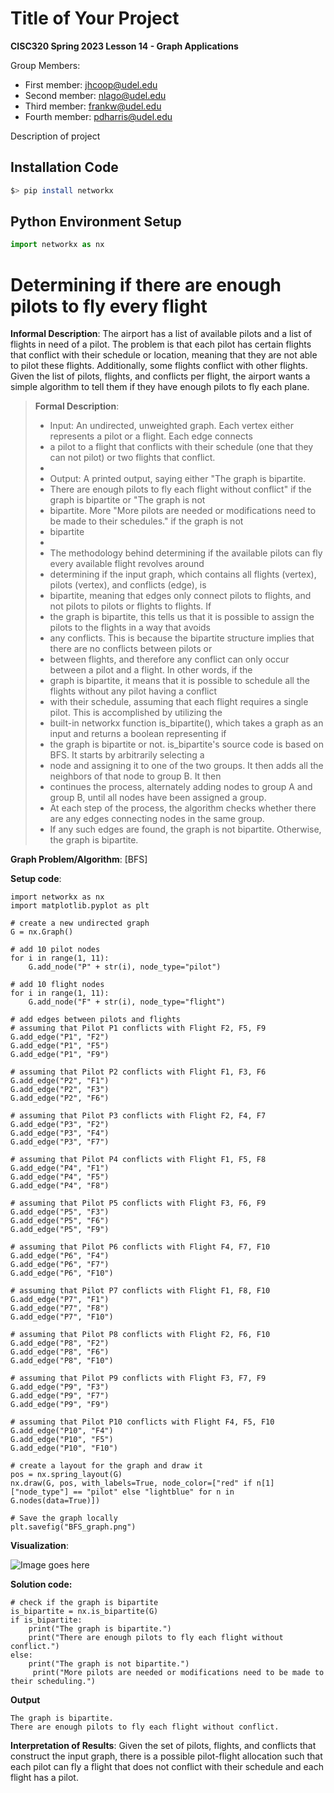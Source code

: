 # Title of Your Project

**CISC320 Spring 2023 Lesson 14 - Graph Applications**

Group Members:
* First member: jhcoop@udel.edu
* Second member: nlago@udel.edu
* Third member: frankw@udel.edu
* Fourth member: pdharris@udel.edu

Description of project

## Installation Code

```sh
$> pip install networkx
```

## Python Environment Setup

```python
import networkx as nx
```

# Determining if there are enough pilots to fly every flight

**Informal Description**: 
The airport has a list of available pilots and a list of flights in need of a pilot. The problem is that each pilot has 
certain flights that conflict with their schedule or location, meaning that they are not able to pilot these flights.
Additionally, some flights conflict with other flights. Given the list of pilots, flights, and conflicts per flight, 
the airport wants a simple algorithm to tell them if they have enough pilots to fly each plane.
> **Formal Description**:
>  * Input: An undirected, unweighted graph. Each vertex either represents a pilot or a flight. Each edge connects
>  * a pilot to a flight that conflicts with their schedule (one that they can not pilot) or two flights that conflict.
>  * 
>  * Output: A printed output, saying either "The graph is bipartite. 
>  * There are enough pilots to fly each flight without conflict" if the graph is bipartite or "The graph is not
>  * bipartite. More "More pilots are needed or modifications need to be made to their schedules." if the graph is not 
>  * bipartite
>  * 
>  * The methodology behind determining if the available pilots can fly every available flight revolves around 
>  * determining if the input graph, which contains all flights (vertex), pilots (vertex), and conflicts (edge), is
>  * bipartite, meaning that edges only connect pilots to flights, and not pilots to pilots or flights to flights. If
>  * the graph is bipartite, this tells us that it is possible to assign the pilots to the flights in a way that avoids 
>  * any conflicts. This is because the bipartite structure implies that there are no conflicts between pilots or 
>  * between flights, and therefore any conflict can only occur between a pilot and a flight. In other words, if the 
>  * graph is bipartite, it means that it is possible to schedule all the flights without any pilot having a conflict 
>  * with their schedule, assuming that each flight requires a single pilot. This is accomplished by utilizing the 
>  * built-in networkx function is_bipartite(), which takes a graph as an input and returns a boolean representing if 
>  * the graph is bipartite or not. is_bipartite's source code  is based on BFS. It starts by arbitrarily selecting a 
>  * node and assigning it to one of the two groups. It then adds all the neighbors of that node to group B. It then 
>  * continues the process, alternately adding nodes to group A and group B, until all nodes have been assigned a group. 
>  * At each step of the process, the algorithm checks whether there are any edges connecting nodes in the same group. 
>  * If any such edges are found, the graph is not bipartite. Otherwise, the graph is bipartite.

**Graph Problem/Algorithm**: [BFS]


**Setup code**:

```
import networkx as nx
import matplotlib.pyplot as plt

# create a new undirected graph
G = nx.Graph()

# add 10 pilot nodes
for i in range(1, 11):
    G.add_node("P" + str(i), node_type="pilot")

# add 10 flight nodes
for i in range(1, 11):
    G.add_node("F" + str(i), node_type="flight")

# add edges between pilots and flights
# assuming that Pilot P1 conflicts with Flight F2, F5, F9
G.add_edge("P1", "F2")
G.add_edge("P1", "F5")
G.add_edge("P1", "F9")

# assuming that Pilot P2 conflicts with Flight F1, F3, F6
G.add_edge("P2", "F1")
G.add_edge("P2", "F3")
G.add_edge("P2", "F6")

# assuming that Pilot P3 conflicts with Flight F2, F4, F7
G.add_edge("P3", "F2")
G.add_edge("P3", "F4")
G.add_edge("P3", "F7")

# assuming that Pilot P4 conflicts with Flight F1, F5, F8
G.add_edge("P4", "F1")
G.add_edge("P4", "F5")
G.add_edge("P4", "F8")

# assuming that Pilot P5 conflicts with Flight F3, F6, F9
G.add_edge("P5", "F3")
G.add_edge("P5", "F6")
G.add_edge("P5", "F9")

# assuming that Pilot P6 conflicts with Flight F4, F7, F10
G.add_edge("P6", "F4")
G.add_edge("P6", "F7")
G.add_edge("P6", "F10")

# assuming that Pilot P7 conflicts with Flight F1, F8, F10
G.add_edge("P7", "F1")
G.add_edge("P7", "F8")
G.add_edge("P7", "F10")

# assuming that Pilot P8 conflicts with Flight F2, F6, F10
G.add_edge("P8", "F2")
G.add_edge("P8", "F6")
G.add_edge("P8", "F10")

# assuming that Pilot P9 conflicts with Flight F3, F7, F9
G.add_edge("P9", "F3")
G.add_edge("P9", "F7")
G.add_edge("P9", "F9")

# assuming that Pilot P10 conflicts with Flight F4, F5, F10
G.add_edge("P10", "F4")
G.add_edge("P10", "F5")
G.add_edge("P10", "F10")

# create a layout for the graph and draw it
pos = nx.spring_layout(G)
nx.draw(G, pos, with_labels=True, node_color=["red" if n[1]["node_type"] == "pilot" else "lightblue" for n in G.nodes(data=True)])

# Save the graph locally
plt.savefig("BFS_graph.png")

```

**Visualization**:

![Image goes here]("./BFS_graph.png")

**Solution code:**

```
# check if the graph is bipartite
is_bipartite = nx.is_bipartite(G)
if is_bipartite:
    print("The graph is bipartite.")
    print("There are enough pilots to fly each flight without conflict.")
else:
    print("The graph is not bipartite.")
     print("More pilots are needed or modifications need to be made to their scheduling.")
```

**Output**

```
The graph is bipartite.
There are enough pilots to fly each flight without conflict.
```

**Interpretation of Results**:
Given the set of pilots, flights, and conflicts that construct the input graph, there is a possible pilot-flight
allocation such that each pilot can fly a flight that does not conflict with their schedule and each flight has a pilot.
